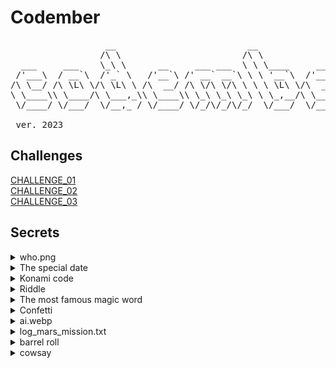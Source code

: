 # Codember

<pre>
                  __                         __
                 /\ \                       /\ \
  ___     ___    \_\ \      __     ___ ___  \ \ \____     __    _ __
 /'___\  / __`\  /'_` \   /'__`\ /' __` __`\ \ \ '__`\  /'__`\ /\`'__\
/\ \__/ /\ \L\ \/\ \L\ \ /\  __/ /\ \/\ \/\ \ \ \ \L\ \/\  __/ \ \ \/
\ \____\\ \____/\ \___,_\\ \____\\ \_\ \_\ \_\ \ \_,__/\ \____\ \ \_\
 \/____/ \/___/  \/__,_ / \/____/ \/_/\/_/\/_/  \/___/  \/____/  \/_/
				
 ver. 2023
</pre>

## Challenges

[CHALLENGE_01](https://github.com/KevinJPC/codember/tree/main/CHALLENGE_01)    
[CHALLENGE_02](https://github.com/KevinJPC/codember/tree/main/CHALLENGE_02)                   
[CHALLENGE_03](https://github.com/KevinJPC/codember/tree/main/CHALLENGE_03)                   

## Secrets
<details>
  <summary>who.png</summary>
  <code>submit rauch</code>
</details>     

<details>
  <summary>The special date</summary> 
  <code>submit 2023-12-01</code> 
</details>           

<details>
  <summary>Konami code</summary> 
  <code>Up Up Down Down Left Right Left Right b a</code>
</details>         

<details>
  <summary>Riddle</summary> 
  <code>submit html</code>
</details>         

<details>
  <summary>The most famous magic word</summary> 
  <code>abracadabra</code> 
  
  <code>submit itsmagic</code>
</details>            

<details>
  <summary>Confetti</summary>   
  <code>confetti</code>
</details>    

<details>
  <summary>ai.webp</summary>   
  <code>submit altman</code>
</details> 

<details>
  <summary>log_mars_mission.txt</summary>   
  <code>submit majortom</code>
</details> 

<details>
  <summary>barrel roll</summary>   
  <code>do barrel roll</code>
</details> 

<details>
  <summary>cowsay</summary>   
  <code>ping midu.dev</code>
</details> 





